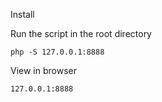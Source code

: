 Install

Run the script in the root directory
```
php -S 127.0.0.1:8888
```

View in browser
```
127.0.0.1:8888
```
